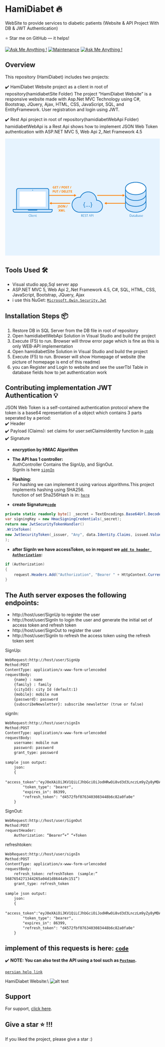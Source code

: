 # HamiDiabet 🔥
WebSite to provide services to diabetic patients (Website & API Project With DB & JWT Authentication)

:star: Star me on GitHub — it helps!

[![Ask Me Anything !](https://img.shields.io/badge/ask%20me-linkedin-1abc9c.svg)](https://www.linkedin.com/in/SoheilaSadeghian/)
[![Maintenance](https://img.shields.io/badge/maintained-yes-green.svg)](https://github.com/SoheilaSadeghian/SoheilaSadeghian.github.io)
[![Ask Me Anything !](https://img.shields.io/badge/production%20year-2017-1abc9c.svg)]()

## Overview
This repository (HamiDiabet) includes two projects:

✔️ HamiDiabet Website project as a client in root of repository(hamidiabetSite Folder)
    The project “HamiDiabet Website” is a responsive website made with Asp.Net MVC Technology using C#, Bootstrap, JQuery, Ajax, HTML, CSS, JavaScript, SQL, and EntityFramework.
    User registration and login using JWT.

✔️ Rest Api project in root of repository(hamidiabetWebApi Folder)
    hamidiabetWebApi is a Rest Api shows how to implement JSON Web Token authentication with ASP.NET MVC 5, Web Api 2,.Net Framework 4.5


![alt text](https://github.com/soheilasadeghian/HamiDiabet/blob/main/image/rest.png)


## Tools Used 🛠️
*  Visual studio app,Sql server app
*  ASP.NET MVC 5, Web Api 2,.Net Framework 4.5, C#, SQL, HTML, CSS, JavaScript, Bootstrap, JQuery, Ajax
*  i use this NuGet: [`Microsoft.Owin.Security.Jwt`](https://www.nuget.org/packages/Microsoft.Owin.Security.Jwt)

## Installation Steps 📦 
1. Restore DB in SQL Server from the DB file in root of repository <br/>
2. Open hamidiabetWebApi Solution in Visual Studio and build the project <br/>
3. Execute (F5) to run. Browser will throw error page which is fine as this is only WEB-API implementation <br/>
4. Open hamidiabetSite Solution in Visual Studio and build the project <br/>
3. Execute (F5) to run. Browser will show Homepage of website (the picture of homepage is end of this readme)<br/>
4. you can Register and Login to website and see the userTbl Table in database fields how to jwt authentication work

## Contributing implementation JWT Authentication 💡
JSON Web Token is a self-contained authentication protocol where the token is a base64 representation of a object which contains 3 parts seperated by a period:\
✔️ Header\
✔️ Payload (Claims): set claims for user:setClaimsIdentity function in [`code`](https://github.com/soheilasadeghian/HamiDiabet/blob/main/hamidiabetWebApi/testwebapi/SimpleAuthorizationServerProvider.cs)\
✔️ Signature 

- **encryption by HMAC Algorithm**

- **The API has 1 controller:**\
AuthController Contains the SignUp, and SignOut.\
SignIn is here [`signIn`](https://github.com/soheilasadeghian/HamiDiabet/blob/main/hamidiabetWebApi/testwebapi/App_Start/Startup.cs)<br>


- **Hashing:**\
For hashing we can implement it using various algorithms.This project implements hashing using SHA256.<br>
function of set Sha256Hash is in: [`here`](https://github.com/soheilasadeghian/HamiDiabet/blob/main/hamidiabetWebApi/testwebapi/SimpleRefreshTokenProvider.cs)


- **create Signature[`code`](https://github.com/soheilasadeghian/HamiDiabet/blob/main/hamidiabetWebApi/testwebapi/CustomJwtFormat.cs)**

```c#
private static readonly byte[] _secret = TextEncodings.Base64Url.Decode("QkU0QUMwNUNBODEyRDlGNTY0QTc3RUQ1MkE1NTY4RTQ4QzlDMDA3MTE1QTE2NEYyRUFFM0QzRjQzREQzNDVFMA==");
var signingKey = new HmacSigningCredentials(_secret);
return new JwtSecurityTokenHandler()
.WriteToken(
new JwtSecurityToken(_issuer, "Any", data.Identity.Claims, issued.Value.UtcDateTime, expires.Value.UtcDateTime, signingKey)
);
```

- **after SignIn we have accessToken, so in request we [`add to header Authorization`](https://github.com/soheilasadeghian/HamiDiabet/blob/main/hamidiabetSite/HamiDiabet/ClassCollection/WebService.cs):**

```c#
if (Authorization)
{
    request.Headers.Add("Authorization", "Bearer " + HttpContext.Current.Session["access_token"]);
}
```

## The Auth server exposes the following endpoints:
- http://host/user/SignUp to register the user
- http://host/user/SignIn to login the user and generate the initial set of access token and refresh token
- http://host/user/SignOut to register the user
- http://host/user/SignIn to refresh the access token using the refresh token sent


SignUp:

```SignUp Help:
WebRequest:http://host/user/SignUp
Method:POST
ContentType: application/x-www-form-urlencoded
requestBody:
    {name} : name
	{family} : family
	{cityId}: city Id (default:1)
	{mobile}: mobile num
	{password}: password
	{subscribeNewsletter}: subscribe newsletter (true or false)
```
signIn:

```signIn Help:
WebRequest:http://host/user/signIn
Method:POST
ContentType: application/x-www-form-urlencoded
requestBody:
	username: mobile num
	password: password
	grant_type: password

sample json output:
    json: 
    {
        "access_token":"eyJ0eXAiOiJKV1QiLCJhbGciOiJodHRwOi8vd3d3LnczLm9yZy8yMDAxLzA0L3htbGRza",
        "token_type": "bearer",
        "expires_in": 86399,
        "refresh_token": "d4572fbf0763403083448b6c82a0fa0e"
    }
```
SignOut:

```signOut Help:
WebRequest:http://host/user/SignOut
Method:POST
requestHeader:
	Authorization: “Bearer”+” “+Token
```
refreshtoken:

```refreshToken Help:
WebRequest:http://host/user/signIn
Method:POST
ContentType: application/x-www-form-urlencoded
requestBody:
	refresh_token: refreshToken  (sample:” 5687654271344265a04d1d8644a9c151”)
	grant_type: refresh_token

sample json output:
    json: 
    {
        "access_token":"eyJ0eXAiOiJKV1QiLCJhbGciOiJodHRwOi8vd3d3LnczLm9yZy8yMDAxLzA0L3htbGRza",
        "token_type": "bearer",
        "expires_in": 86399,
        "refresh_token": "d4572fbf0763403083448b6c82a0fa0e"
    }
```

## implement of this requests is here: [`code`](https://github.com/soheilasadeghian/HamiDiabet/blob/main/hamidiabetSite/HamiDiabet/ClassCollection/User.cs)<br>
 
✔️ __NOTE: You can also test the API using a tool such as [`Postman`](https://www.getpostman.com/).__

[`persian help link`](https://zerotohero.ir/%D8%AF%D8%B3%D8%AA%D9%87%E2%80%8C%D8%A8%D9%86%D8%AF%DB%8C-%D9%86%D8%B4%D8%AF%D9%87/%D8%A7%D8%AD%D8%B2%D8%A7%D8%B1-%D9%87%D9%88%DB%8C%D8%AA-%D8%AA%D9%88%D8%B3%D8%B7-jwt/)

HamiDiabet Website:\\
![alt text](https://github.com/soheilasadeghian/HamiDiabet/blob/main/image/screenshot_hamidiabet.png?raw=true)


## Support
For support, [click here](https://github.com/soheilasadeghian).

## Give a star ⭐️ !!!
If you liked the project, please give a star :)



